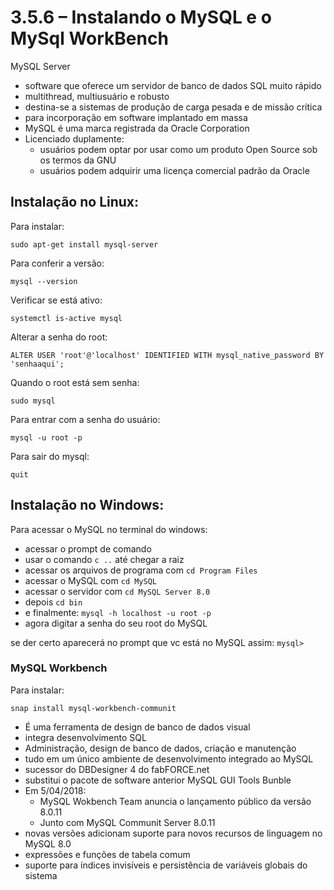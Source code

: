 # 3.5.6 – Instalando o MySQL e o MySql WorkBench

MySQL Server

- software que oferece um servidor de banco de dados SQL muito rápido 
- multithread, multiusuário e robusto
- destina-se a sistemas de produção de carga pesada e de missão crítica
- para incorporação em software implantado em massa
- MySQL é uma marca registrada da Oracle Corporation
- Licenciado duplamente:
  - usuários podem optar por usar como um produto Open Source sob os termos da GNU
  - usuários podem adquirir uma licença comercial padrão da Oracle

## Instalação no Linux:

Para instalar:

```sudo apt-get install mysql-server```

Para conferir a versão:

```mysql --version```

Verificar se está ativo:

```systemctl is-active mysql```

Alterar a senha do root:

```ALTER USER 'root'@'localhost' IDENTIFIED WITH mysql_native_password BY 'senhaaqui';```

Quando o root está sem senha:

```sudo mysql```

Para entrar com a senha do usuário:

```mysql -u root -p```

Para sair do mysql:

```quit```

## Instalação no Windows:



Para acessar o MySQL no terminal do windows:

- acessar o prompt de comando
- usar o comando ```c ..``` até chegar a raiz
- acessar os arquivos de programa com ```cd Program Files```
- acessar o MySQL com ```cd MySQL```
- acessar o servidor com ```cd MySQL Server 8.0```
- depois ```cd bin```
- e finalmente: ```mysql -h localhost -u root -p```
- agora digitar a senha do seu root do MySQL

se der certo aparecerá no prompt que vc está no MySQL assim:
```mysql>```


### MySQL Workbench

Para instalar:

```snap install mysql-workbench-communit```

- É uma ferramenta de design de banco de dados visual
- integra desenvolvimento SQL
- Administração, design de banco de dados, criação e manutenção
- tudo em um único ambiente de desenvolvimento integrado ao MySQL
- sucessor do DBDesigner 4 do fabFORCE.net
- substitui o pacote de software anterior MySQL GUI Tools Bunble
- Em 5/04/2018:
  - MySQL Wokbench Team anuncia o lançamento público da versão 8.0.11
  - Junto com MySQL Communit Server 8.0.11
- novas versões adicionam suporte para novos recursos de linguagem no MySQL 8.0
- expressões e funções de tabela comum
- suporte para índices invisíveis e persistência de variáveis globais do sistema



